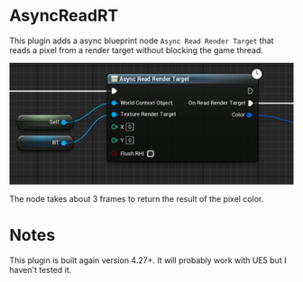 # AsyncReadRT
This plugin adds a async blueprint node `Async Read Render Target` that reads a pixel from a render target without blocking the game thread.

![BP Node](Resources/bp_node.PNG?raw=true")

The node takes about 3 frames to return the result of the pixel color.

# Notes
This plugin is built again version 4.27+. It will probably work with UE5 but I haven't tested it.
